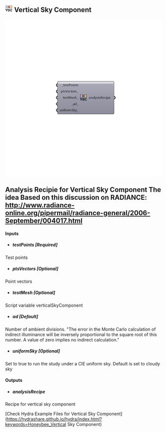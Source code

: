 ## ![](../../images/icons/Vertical_Sky_Component.png) Vertical Sky Component

![](../../images/components/Vertical_Sky_Component.png)

Analysis Recipie for Vertical Sky Component
 The idea Based on this discussion on RADIANCE: http://www.radiance-online.org/pipermail/radiance-general/2006-September/004017.html
 -
 

#### Inputs
* ##### testPoints [Required]
Test points
* ##### ptsVectors [Optional]
Point vectors
* ##### testMesh [Optional]
Script variable verticalSkyComponent
* ##### ad [Default]
Number of ambient divisions. "The error in the Monte Carlo calculation of indirect illuminance will be inversely proportional to the square root of this number. A value of zero implies no indirect calculation."
* ##### uniformSky [Optional]
Set to true to run the study under a CIE uniform sky. Default is set to cloudy sky

#### Outputs
* ##### analysisRecipe
Recipe for vertical sky component


[Check Hydra Example Files for Vertical Sky Component](https://hydrashare.github.io/hydra/index.html?keywords=Honeybee_Vertical Sky Component)